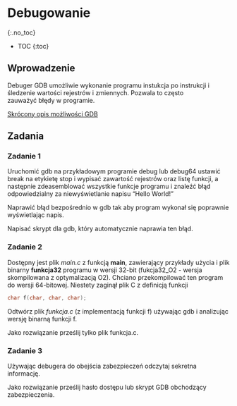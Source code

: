 Debugowanie
===============================
{:.no_toc}

* TOC
{:toc}

## Wprowadzenie

Debuger GDB umożliwie wykonanie programu instukcja po instrukcji i śledzenie wartości rejestrów i zmiennych. 
Pozwala to często zauważyć błędy w programie.

[Skrócony opis możliwości GDB](../talks/debugger.md)

## Zadania 

### Zadanie 1

Uruchomić gdb na przykładowym programie debug lub debug64 ustawić break na etykietę stop i wypisać zawartość rejestrów oraz listę funkcji, a następnie zdeasemblować wszystkie funkcje programu i znaleźć błąd odpowiedzialny za niewyświetlanie napisu “Hello World!”

Naprawić błąd bezpośrednio w gdb tak aby program wykonał się poprawnie wyświetlając napis. 

Napisać skrypt dla gdb, który automatycznie naprawia ten błąd. 

### Zadanie 2
Dostępny jest plik *main.c* z funkcją **main**, zawierający przykłady użycia i plik binarny **funkcja32**  programu w wersji 32-bit (fukcja32_O2 - wersja skompilowana z optymalizacją O2). 
Chciano przekompilować ten program do wersji 64-bitowej. Niestety zaginął plik C  z definicją funkcji  
```c
char f(char, char, char);
```
Odtwórz plik *funkcja.c* (z implementacją funkcji f) używając gdb i analizując wersję binarną funkcji f. 

Jako rozwiązanie prześlij tylko plik funkcja.c.

### Zadanie 3
Używając debugera do obejścia zabezpieczeń odczytaj sekretna informację.

Jako rozwiązanie prześlij hasło dostępu lub skrypt GDB obchodzący zabezpieczenia.
